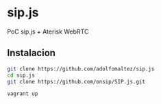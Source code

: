 # sip.js
PoC sip.js + Aterisk WebRTC

## Instalacion

```bash
git clone https://github.com/adolfomaltez/sip.js
cd sip.js
git clone https://github.com/onsip/SIP.js.git

vagrant up
```
